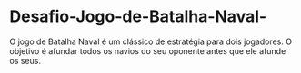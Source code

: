 # Desafio-Jogo-de-Batalha-Naval-
O jogo de Batalha Naval é um clássico de estratégia para dois jogadores. O objetivo é afundar todos os navios do seu oponente antes que ele afunde os seus.
